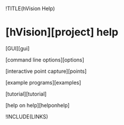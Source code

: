 !TITLE(hVision Help)

# [hVision][project] help


[GUI][gui]

[command line options][options]

[interactive point capture][points]

[example programs][examples]

[tutorial][tutorial]

[help on help][helponhelp]

!INCLUDE(LINKS)

